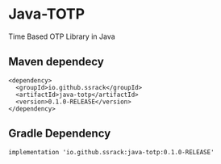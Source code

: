 # Java-TOTP
Time Based OTP Library in Java

## Maven dependecy
```
<dependency>
  <groupId>io.github.ssrack</groupId>
  <artifactId>java-totp</artifactId>
  <version>0.1.0-RELEASE</version>
</dependency>
```

## Gradle Dependency
`implementation 'io.github.ssrack:java-totp:0.1.0-RELEASE'`
